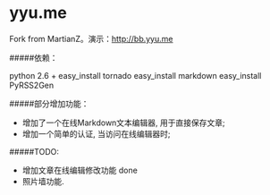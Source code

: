yyu.me
=============

Fork from MartianZ。演示：<http://bb.yyu.me>

#####依赖：

python 2.6 +
easy_install tornado
easy_install markdown
easy_install PyRSS2Gen

#####部分增加功能：

* 增加了一个在线Markdown文本编辑器, 用于直接保存文章;
* 增加一个简单的认证, 当访问在线编辑器时;


#####TODO:
* 增加文章在线编辑修改功能 done
* 照片墙功能.
